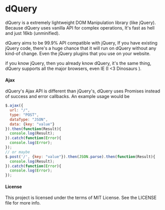 dQuery
======
dQuery is a extremely lightweight DOM Manipulation library (like jQuery). Because dQuery uses vanilla API for complex operations, It's fast as hell and just 16kb (unminified).

dQuery aims to be 99.9% API compatible with jQuery, If you have existing jQuery code, there's a huge chance that it will run on dQuery without any kind-of change. Even the jQuery plugins that you use on your website.

if you know jQuery, then you already know dQuery, it's the same thing, dQuery supports all the major browsers, even IE (I <3 Dinosaurs ).

#### Ajax
dQuery's Ajax API is different than jQuery's, dQuery uses Promises instead of success and error callbacks.
An example usage would be
```js
$.ajax({
  url: "/",
  type: "POST",
  dataType: "JSON",
  data: {key: "value"}
}).then(function(Result){
  console.log(Result);
}).catch(function(Error){
  console.log(Error);
});
// or maybe
$.post('/', {key: "value"}).then(JSON.parse).then(function(Result){
  console.log(Result);
}).catch(function(Error){
  console.log(Error);
});
```

#### License
This project is licensed under the terms of MIT License. See the LICENSE file for more info.